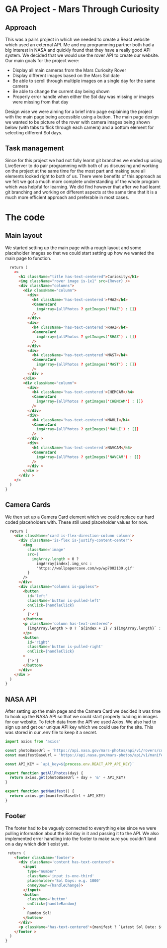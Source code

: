 # GA Project - Mars Through Curiosity

## Approach

This was a pairs project in which we needed to create a React website which used an external API. Me and my programming partner both had a big interest in NASA and quickly found that they have a really good API system. We decided that we would use the rover API to create our website. Our main goals for the project were:


- Display all main cameras from the Mars Curiosity Rover
- Display different images based on the Mars Sol date
- Be able to scroll through multiple images on a single day for the same camera
- Be able to change the current day being shown
- Properly error handle when either the Sol day was missing or images were missing from that day

Design wise we were aiming for a brief intro page explaining the project with the main page being accessible using a button. The main page design we wanted to be picture of the rover with camera images being shown below (with tabs to flick through each camera) and a bottom element for selecting different Sol days.

## Task management

Since for this project we had not fully learnt git branches we ended up using LiveServer to do pair programming with both of us discussing and working on the project at the same time for the most part and making sure all elements looked right to both of us. There were benefits of this approach as we felt we got a much more complete understanding of the whole program which was helpful for learning. We did find however that after we had learnt git branching and working on different aspects at the same time that it is a much more efficient approach and preferable in most cases.

# The code

## Main layout
We started setting up the main page with a rough layout and some placeholder images so that we could start setting up how we wanted the main page to function.
```html
  return (
    <>
      <h1 className="title has-text-centered">Curiosity</h1>
      <img className="rover image is-1x1" src={Rover} />
      <div className="columns">
        <div className="column">
          <div>
            <h4 className='has-text-centered'>FHAZ</h4>
            <CameraCard
              imgArray={allPhotos ? getImages('FHAZ') : []}
            />
          </div>
          <div>
            <h4 className='has-text-centered'>RHAZ</h4>
            <CameraCard
              imgArray={allPhotos ? getImages('RHAZ') : []}
            />
          </div>
          <div>
            <h4 className='has-text-centered'>MAST</h4>
            <CameraCard
              imgArray={allPhotos ? getImages('MAST') : []}
            />
          </div >
        </div>
        <div className="column">
          <div>
            <h4 className='has-text-centered'>CHEMCAM</h4>
            <CameraCard
              imgArray={allPhotos ? getImages('CHEMCAM') : []}
            />
          </div>
          <div>
            <h4 className='has-text-centered'>MAHLI</h4>
            <CameraCard
              imgArray={allPhotos ? getImages('MAHLI') : []}
            />
          </div >
          <div>
            <h4 className='has-text-centered'>NAVCAM</h4>
            <CameraCard
              imgArray={allPhotos ? getImages('NAVCAM') : []}
            />
          </div >
        </div >
      </div >
    </>
  )
}
```

## Camera Cards

We then set up a Camera Card element which we could replace our hard coded placeholders with. These still used placeholder values for now.

```html
  return (
    <div className='card is-flex-direction-column column'>
      <div className='is-flex is-justify-content-center'>
        <img
          className='image'
          src={
            imgArray.length > 0 ?
              imgArray[index].img_src :
              'https://wallpapercave.com/wp/wp7002139.gif'
          }
        />
      </div>
      <div className="columns is-gapless">
        <button
          id='left'
          className='button is-pulled-left'
          onClick={handleClick}
        >
          {'<'}
        </button>
        <p className='column has-text-centered'>
          {imgArray.length > 0 ? `${index + 1} / ${imgArray.length}` : 'No Signal'}
        </p>
        <button
          id='right'
          className='button is-pulled-right'
          onClick={handleClick}
        >
          {'>'}
        </button>
      </div>
    </div >
  )
}
```
## NASA API

After setting up the main page and the Camera Card we decided it was time to hook up the NASA API so that we could start properly loading in images for our website. To fetch data from the API we used Axios. We also had to sign up and get our unique API key which we could use for the site. This was stored in our .env file to keep it a secret.

```js
import axios from 'axios'

const photoBaseUrl = 'https://api.nasa.gov/mars-photos/api/v1/rovers/curiosity/photos?sol='
const manifestBaseUrl = 'https://api.nasa.gov/mars-photos/api/v1/manifests/Curiosity/?'

const API_KEY = `api_key=${process.env.REACT_APP_API_KEY}`

export function getAllPhotos(day) {
  return axios.get(photoBaseUrl + day + '&' + API_KEY)
}

export function getManifest() {
  return axios.get(manifestBaseUrl + API_KEY)
}
```

## Footer
The footer had to be vaguely connected to everything else since we were pulling information about the Sol day in it and passing it to the API. We also implemented error handling into the footer to make sure you couldn't land on a day which didn't exist yet.

```html
 return (
    <footer className='footer'>
      <div className='content has-text-centered'>
        <input
          type="number"
          className='input is-one-third'
          placeholder='Sol Days: e.g. 1000'
          onKeyDown={handleChange}>
        </input>
        <button
          className='button'
          onClick={handleRandom}
        >
          Random Sol!
        </button>
      </div>
      <p className='has-text-centered'>{manifest ? `Latest Sol Date: ${manifest.photo_manifest.max_sol}` : '...loading'}</p>
    </footer >
  )
}
```